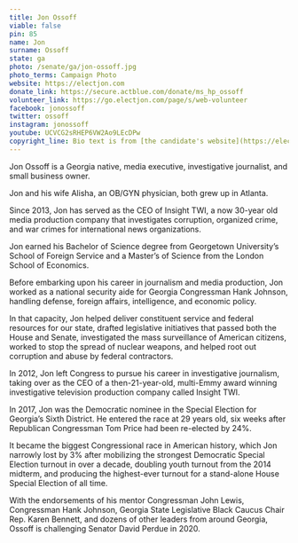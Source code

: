 ```yaml
---
title: Jon Ossoff
viable: false
pin: 85
name: Jon
surname: Ossoff
state: ga
photo: /senate/ga/jon-ossoff.jpg
photo_terms: Campaign Photo
website: https://electjon.com
donate_link: https://secure.actblue.com/donate/ms_hp_ossoff
volunteer_link: https://go.electjon.com/page/s/web-volunteer
facebook: jonossoff
twitter: ossoff
instagram: jonossoff
youtube: UCVCG2sRHEP6VW2Ao9LEcDPw
copyright_line: Bio text is from [the candidate's website](https://electjon.com/bio/) and may be &copy; Jon Ossoff for Senate.
---
```

Jon Ossoff is a Georgia native, media executive, investigative journalist, and small business owner.

Jon and his wife Alisha, an OB/GYN physician, both grew up in Atlanta.

Since 2013, Jon has served as the CEO of Insight TWI, a now 30-year old media production company that investigates corruption, organized crime, and war crimes for international news organizations.

Jon earned his Bachelor of Science degree from Georgetown University’s School of Foreign Service and a Master’s of Science from the London School of Economics.

Before embarking upon his career in journalism and media production, Jon worked as a national security aide for Georgia Congressman Hank Johnson, handling defense, foreign affairs, intelligence, and economic policy.

In that capacity, Jon helped deliver constituent service and federal resources for our state, drafted legislative initiatives that passed both the House and Senate, investigated the mass surveillance of American citizens, worked to stop the spread of nuclear weapons, and helped root out corruption and abuse by federal contractors.

In 2012, Jon left Congress to pursue his career in investigative journalism, taking over as the CEO of a then-21-year-old, multi-Emmy award winning investigative television production company called Insight TWI.

In 2017, Jon was the Democratic nominee in the Special Election for Georgia’s Sixth District. He entered the race at 29 years old, six weeks after Republican Congressman Tom Price had been re-elected by 24%.

It became the biggest Congressional race in American history, which Jon narrowly lost by 3% after mobilizing the strongest Democratic Special Election turnout in over a decade, doubling youth turnout from the 2014 midterm, and producing the highest-ever turnout for a stand-alone House Special Election of all time.

With the endorsements of his mentor Congressman John Lewis, Congressman Hank Johnson, Georgia State Legislative Black Caucus Chair Rep. Karen Bennett, and dozens of other leaders from around Georgia, Ossoff is challenging Senator David Perdue in 2020.
